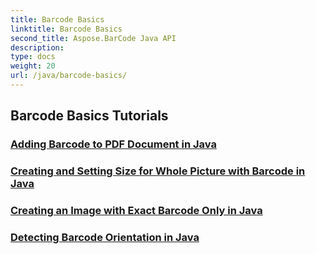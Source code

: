 ```yaml
---
title: Barcode Basics
linktitle: Barcode Basics
second_title: Aspose.BarCode Java API
description: 
type: docs
weight: 20
url: /java/barcode-basics/
---
```


## Barcode Basics Tutorials
### [Adding Barcode to PDF Document in Java](./adding-barcode-to-pdf-document-java/)
### [Creating and Setting Size for Whole Picture with Barcode in Java](./creating-setting-size-whole-picture-barcode-java/)
### [Creating an Image with Exact Barcode Only in Java](./creating-image-exact-barcode-only-java/)
### [Detecting Barcode Orientation in Java](./detecting-barcode-orientation-java/)